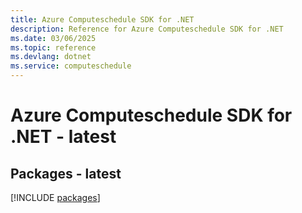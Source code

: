 ```yaml
---
title: Azure Computeschedule SDK for .NET
description: Reference for Azure Computeschedule SDK for .NET
ms.date: 03/06/2025
ms.topic: reference
ms.devlang: dotnet
ms.service: computeschedule
---
```

# Azure Computeschedule SDK for .NET - latest
## Packages - latest
[!INCLUDE [packages](computeschedule-index.md)]